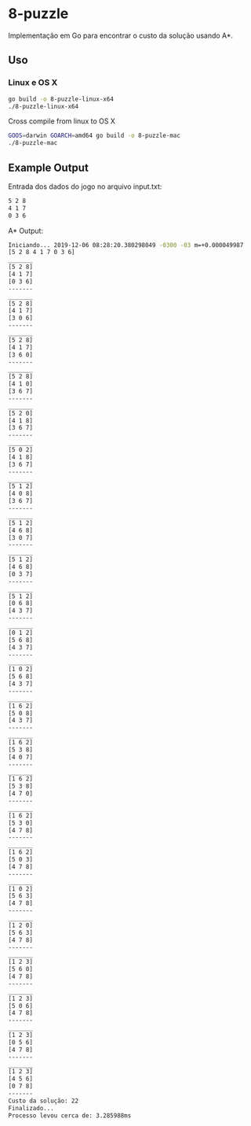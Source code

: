 # 8-puzzle

Implementação em Go para encontrar o custo da solução usando A*.

## Uso

### Linux e OS X

```bash
go build -o 8-puzzle-linux-x64
./8-puzzle-linux-x64
```

Cross compile from linux to OS X

```bash
GOOS=darwin GOARCH=amd64 go build -o 8-puzzle-mac
./8-puzzle-mac
```

## Example Output

Entrada dos dados do jogo no arquivo input.txt:

```bash
5 2 8
4 1 7
0 3 6
```

A* Output:

```bash
Iniciando... 2019-12-06 08:28:20.380298049 -0300 -03 m=+0.000049987
[5 2 8 4 1 7 0 3 6]
_______
[5 2 8]
[4 1 7]
[0 3 6]
-------
_______
[5 2 8]
[4 1 7]
[3 0 6]
-------
_______
[5 2 8]
[4 1 7]
[3 6 0]
-------
_______
[5 2 8]
[4 1 0]
[3 6 7]
-------
_______
[5 2 0]
[4 1 8]
[3 6 7]
-------
_______
[5 0 2]
[4 1 8]
[3 6 7]
-------
_______
[5 1 2]
[4 0 8]
[3 6 7]
-------
_______
[5 1 2]
[4 6 8]
[3 0 7]
-------
_______
[5 1 2]
[4 6 8]
[0 3 7]
-------
_______
[5 1 2]
[0 6 8]
[4 3 7]
-------
_______
[0 1 2]
[5 6 8]
[4 3 7]
-------
_______
[1 0 2]
[5 6 8]
[4 3 7]
-------
_______
[1 6 2]
[5 0 8]
[4 3 7]
-------
_______
[1 6 2]
[5 3 8]
[4 0 7]
-------
_______
[1 6 2]
[5 3 8]
[4 7 0]
-------
_______
[1 6 2]
[5 3 0]
[4 7 8]
-------
_______
[1 6 2]
[5 0 3]
[4 7 8]
-------
_______
[1 0 2]
[5 6 3]
[4 7 8]
-------
_______
[1 2 0]
[5 6 3]
[4 7 8]
-------
_______
[1 2 3]
[5 6 0]
[4 7 8]
-------
_______
[1 2 3]
[5 0 6]
[4 7 8]
-------
_______
[1 2 3]
[0 5 6]
[4 7 8]
-------
_______
[1 2 3]
[4 5 6]
[0 7 8]
-------
Custo da solução: 22
Finalizado...
Processo levou cerca de: 3.285988ms
```
